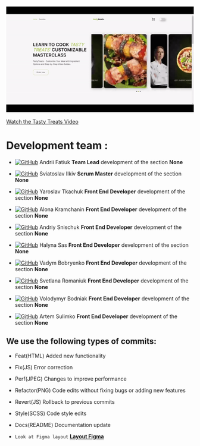 
![Watch the Tasty Treats Video](/assets/tastytreatsvideo.gif)

[Watch the Tasty Treats Video](https://youtu.be/KLXs-_FNIlw)

# Development team :

- [![GitHub](https://img.shields.io/badge/GitHub-100000?style=for-the-badge&logo=github&logoColor=white)](https://github.com/Fatiuk)
  Andrii Fatiuk **Team Lead** development of the section **None**

- [![GitHub](https://img.shields.io/badge/GitHub-100000?style=for-the-badge&logo=github&logoColor=white)](https://github.com/Svatosik)
  Sviatoslav Ilkiv **Scrum Master** development of the section **None**

- [![GitHub](https://img.shields.io/badge/GitHub-100000?style=for-the-badge&logo=github&logoColor=white)](https://github.com/Tkachuk-Yaroslav)
  Yaroslav Tkachuk **Front End Developer** development of the section **None**

- [![GitHub](https://img.shields.io/badge/GitHub-100000?style=for-the-badge&logo=github&logoColor=white)](https://github.com/KramchaninAlena)
  Alona Kramchanin **Front End Developer** development of the section **None**

- [![GitHub](https://img.shields.io/badge/GitHub-100000?style=for-the-badge&logo=github&logoColor=white)](https://github.com/andsnk)
  Andriy Snischuk **Front End Developer** development of the section **None**

- [![GitHub](https://img.shields.io/badge/GitHub-100000?style=for-the-badge&logo=github&logoColor=white)](https://github.com/HalynaUser555)
  Halyna Sas **Front End Developer** development of the section **None**

- [![GitHub](https://img.shields.io/badge/GitHub-100000?style=for-the-badge&logo=github&logoColor=white)](https://github.com/wadimcka)
  Vadym Bobryenko **Front End Developer** development of the section **None**

- [![GitHub](https://img.shields.io/badge/GitHub-100000?style=for-the-badge&logo=github&logoColor=white)](https://github.com/SvetlanaRomaniuk111)
  Svetlana Romaniuk **Front End Developer** development of the section **None**

- [![GitHub](https://img.shields.io/badge/GitHub-100000?style=for-the-badge&logo=github&logoColor=white)](https://github.com/VolodymyrBodniak)
  Volodymyr Bodniak **Front End Developer** development of the section **None**

- [![GitHub](https://img.shields.io/badge/GitHub-100000?style=for-the-badge&logo=github&logoColor=white)](https://github.com/agsulimko)
  Artem Sulimko **Front End Developer** development of the section **None**

## We use the following types of commits:

- Feat(HTML) Added new functionality

- Fix(JS) Error correction

- Perf(JPEG) Changes to improve performance

- Refactor(PNG) Code edits without fixing bugs or adding new features

- Revert(JS) Rollback to previous commits

- Style(SCSS) Code style edits

- Docs(README) Documentation update

- `Look at Figma layout`
  [**Layout Figma**](https://www.figma.com/file/DfLTK1bjDwKKxkEJ1FTyFF/TastyTreats?node-id=0%3A1&t=o1FdgCAP1yd69DBN-1)
